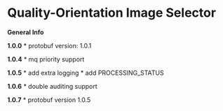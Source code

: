 # Quality-Orientation Image Selector 

**General Info**

**1.0.0**
    * protobuf version: 1.0.1

**1.0.4**
    * mq priority support
    
**1.0.5**
    * add extra logging
    * add PROCESSING_STATUS
    
**1.0.6**
    * double auditing support 

**1.0.7**
    * protobuf version 1.0.5
